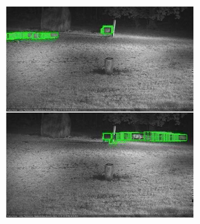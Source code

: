 ![20201018-202824-203828](in2/20201018/20201018-202824-203828_0_.jpg)
![20201018-203834-204838](in2/20201018/20201018-203834-204838_0_.jpg)
